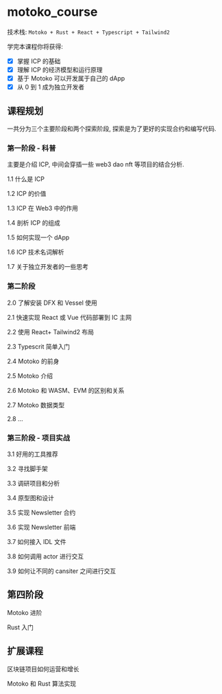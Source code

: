 # motoko_course

技术栈: `Motoko + Rust + React + Typescript + Tailwind2`

学完本课程你将获得:

- [x] 掌握 ICP 的基础
- [x] 理解 ICP 的经济模型和运行原理
- [x] 基于 Motoko 可以开发属于自己的 dApp
- [x] 从 0 到 1 成为独立开发者

## 课程规划

一共分为三个主要阶段和两个探索阶段, 探索是为了更好的实现合约和编写代码.

### 第一阶段 - 科普

主要是介绍 ICP, 中间会穿插一些 web3 dao nft 等项目的结合分析.

1.1 什么是 ICP

1.2 ICP 的价值

1.3 ICP 在 Web3 中的作用

1.4 剖析 ICP 的组成

1.5 如何实现一个 dApp

1.6 ICP 技术名词解析

1.7 关于独立开发者的一些思考

### 第二阶段

2.0 了解安装 DFX 和 Vessel 使用

2.1 快速实现 React 或 Vue 代码部署到 IC 主网

2.2 使用 React+ Tailwind2 布局

2.3 Typescrit 简单入门

2.4 Motoko 的前身

2.5 Motoko 介绍

2.6 Motoko 和 WASM、EVM 的区别和关系

2.7 Motoko 数据类型

2.8 ...

### 第三阶段 - 项目实战

3.1 好用的工具推荐

3.2 寻找脚手架

3.3 调研项目和分析

3.4 原型图和设计

3.5 实现 Newsletter 合约

3.6 实现 Newsletter 前端

3.7 如何接入 IDL 文件

3.8 如何调用 actor 进行交互

3.9 如何让不同的 cansiter 之间进行交互

## 第四阶段

Motoko 进阶

Rust 入门

## 扩展课程

区块链项目如何运营和增长

Motoko 和 Rust 算法实现
